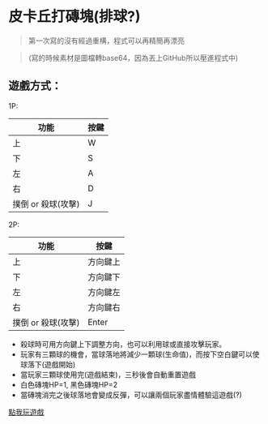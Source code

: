 # 皮卡丘打磚塊(排球?)

> 第一次寫的沒有經過重構，程式可以再精簡再漂亮

> (寫的時候素材是圖檔轉base64，因為丟上GitHub所以壓進程式中)

## 遊戲方式：
1P:

|功能|按鍵|
|---|---|
|上|W|
|下|S|
|左|A|
|右|D|
|撲倒 or 殺球(攻擊)|J|

2P:

|功能|按鍵|
|---|---|
|上|方向鍵上|
|下|方向鍵下|
|左|方向鍵左|
|右|方向鍵右|
|撲倒 or 殺球(攻擊)|Enter|

* 殺球時可用方向鍵上下調整方向，也可以利用球或直接攻擊玩家。
* 玩家有三顆球的機會，當球落地將減少一顆球(生命值)，而按下空白鍵可以使球落下(遊戲開始)
* 當玩家三顆球使用完(遊戲結束)，三秒後會自動重置遊戲
* 白色磚塊HP=1, 黑色磚塊HP=2
* 當磚塊消完之後球落地會變成反彈，可以讓兩個玩家盡情體驗這遊戲(?)

[點我玩遊戲](https://laijunbin.github.io/pikaBlock)
